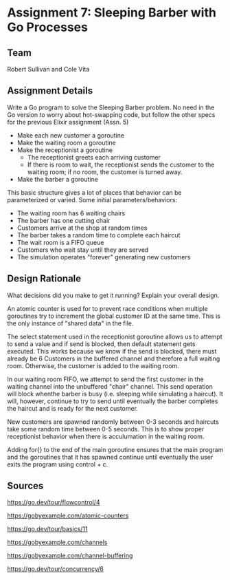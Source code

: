 # Assignment 7: Sleeping Barber with Go Processes

## Team
Robert Sullivan and Cole Vita

## Assignment Details 
Write a Go program to solve the Sleeping Barber problem. No need in the Go version to worry about hot-swapping code, but follow the other specs for the previous Elixir assignment (Assn. 5)
- Make each new customer a goroutine
- Make the waiting room a goroutine
- Make the receptionist a goroutine
  - The receptionist greets each arriving customer
  - If there is room to wait, the receptionist sends the customer to the waiting room; if no room, the customer is turned away.
- Make the barber a goroutine

This basic structure gives a lot of places that behavior can be parameterized or varied. Some initial parameters/behaviors:
- The waiting room has 6 waiting chairs
- The barber has one cutting chair
- Customers arrive at the shop at random times
- The barber takes a random time to complete each haircut
- The wait room is a FIFO queue
- Customers who wait stay until they are served
- The simulation operates "forever" generating new customers

## Design Rationale
What decisions did you make to get it running? Explain your overall design.

An atomic counter is used for to prevent race conditions when multiple goroutines try to increment the global customer ID at the same time. This is the only instance of "shared data" in the file.

The select statement used in the receptionist goroutine allows us to attempt to send a value and if send is blocked, then default statement gets executed. This works because we know if the send is blocked, there must already be 6 Customers in the buffered channel and therefore a full waiting room. Otherwise, the customer is added to the waiting room.

In our waiting room FIFO, we attempt to send the first customer in the waiting channel into the unbuffered "chair" channel. This send operation will block whenthe barber is busy (i.e. sleeping while simulating a haircut). It will, however, continue to try to send until eventually the barber completes the haircut and is ready for the next customer.

New customers are spawned randomly between 0-3 seconds and haircuts take some random time between 0-5 seconds. This is to show proper receptionist behavior when there is acculumation in the waiting room.

Adding for{} to the end of the main goroutine ensures that the main program and the goroutines that it has spawned continue until eventually the user exits the program using control + c.

## Sources
https://go.dev/tour/flowcontrol/4

https://gobyexample.com/atomic-counters 

https://go.dev/tour/basics/11

https://gobyexample.com/channels

https://gobyexample.com/channel-buffering 

https://go.dev/tour/concurrency/6 
